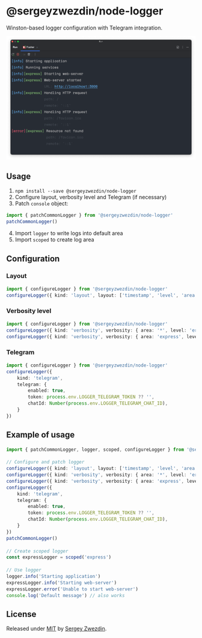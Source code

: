 # @sergeyzwezdin/node-logger

Winston-based logger configuration with Telegram integration.

![node-logger](./docs/demo.png)

## Usage

1. `npm install --save @sergeyzwezdin/node-logger`
2. Configure layout, verbosity level and Telegram (if necessary)
3. Patch `console` object:
```typescript
import { patchCommonLogger } from '@sergeyzwezdin/node-logger'
patchCommonLogger()
```
4. Import `logger` to write logs into default area
5. Import `scoped` to create log area

## Configuration

### Layout
```typescript
import { configureLogger } from '@sergeyzwezdin/node-logger'
configureLogger({ kind: 'layout', layout: ['timestamp', 'level', 'area', 'message', 'details', 'error'] })
```

### Verbosity level
```typescript
import { configureLogger } from '@sergeyzwezdin/node-logger'
configureLogger({ kind: 'verbosity', verbosity: { area: '*', level: 'error' } })
configureLogger({ kind: 'verbosity', verbosity: { area: 'express', level: 'debug' } })
```

### Telegram
```typescript
import { configureLogger } from '@sergeyzwezdin/node-logger'
configureLogger({
    kind: 'telegram',
    telegram: {
        enabled: true,
        token: process.env.LOGGER_TELEGRAM_TOKEN ?? '',
        chatId: Number(process.env.LOGGER_TELEGRAM_CHAT_ID),
    }
})
```

## Example of usage
```typescript
import { patchCommonLogger, logger, scoped, configureLogger } from '@sergeyzwezdin/node-logger'

// Configure and patch logger
configureLogger({ kind: 'layout', layout: ['timestamp', 'level', 'area', 'message', 'details', 'error'] })
configureLogger({ kind: 'verbosity', verbosity: { area: '*', level: 'error' } })
configureLogger({ kind: 'verbosity', verbosity: { area: 'express', level: 'debug' } })
configureLogger({
    kind: 'telegram',
    telegram: {
        enabled: true,
        token: process.env.LOGGER_TELEGRAM_TOKEN ?? '',
        chatId: Number(process.env.LOGGER_TELEGRAM_CHAT_ID),
    }
})
patchCommonLogger()

// Create scoped logger
const expressLogger = scoped('express')

// Use logger
logger.info('Starting application')
expressLogger.info('Starting web-server')
expressLogger.error('Unable to start web-server')
console.log('Default message') // also works
```

## License

Released under [MIT](/LICENSE) by [Sergey Zwezdin](https://github.com/sergeyzwezdin).
